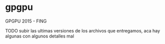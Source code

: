 # gpgpu
GPGPU 2015 - FING 


TODO subir las ultimas versiones de los archivos que entregamos, aca hay algunas con algunos detalles mal
